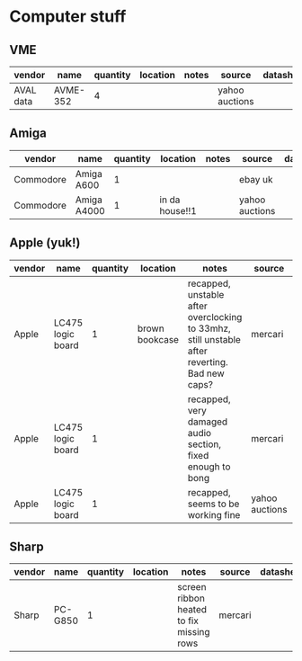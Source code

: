 # Computer stuff

## VME

| vendor    | name      | quantity | location | notes | source         | datasheet |
|-----------|-----------|----------|----------|-------|----------------|-----------|
| AVAL data | AVME-352  | 4        |          |       | yahoo auctions |           |

## Amiga

| vendor    | name              | quantity | location       | notes                                                                                         | source         | datasheet |
|-----------|-------------------|----------|----------------|-----------------------------------------------------------------------------------------------|----------------|-----------|
| Commodore | Amiga A600        | 1        |                |                                                                                               | ebay uk        |           |
| Commodore | Amiga A4000       | 1        | in da house!!1 |                                                                                               | yahoo auctions |           |

## Apple (yuk!)

| vendor    | name              | quantity | location       | notes                                                                                         | source         | datasheet |
|-----------|-------------------|----------|----------------|-----------------------------------------------------------------------------------------------|----------------|-----------|
| Apple     | LC475 logic board | 1        | brown bookcase | recapped, unstable after overclocking to 33mhz, still unstable after reverting. Bad new caps? | mercari        |           |
| Apple     | LC475 logic board | 1        |                | recapped, very damaged audio section, fixed enough to bong                                    | mercari        |           |
| Apple     | LC475 logic board | 1        |                | recapped, seems to be working fine                                                            | yahoo auctions |           |

## Sharp

| vendor    | name      | quantity | location | notes                                    | source         | datasheet |
|-----------|-----------|----------|----------|------------------------------------------|----------------|-----------|
| Sharp     | PC-G850   | 1        |          | screen ribbon heated to fix missing rows | mercari        |           |
